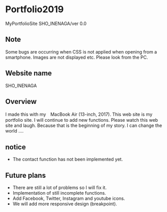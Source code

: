 # Portfolio2019
MyPortfolioSite SHO_INENAGA/ver 0.0

## Note
Some bugs are occurring when CSS is not applied when opening from a smartphone. Images are not displayed etc.
Please look from the PC.

## Website name
SHO_INENAGA

## Overview
I made this with my　MacBook Air (13-inch, 2017).
This web site is my portfolio site. I will continue to add new functions. Please watch this web site and laugh. Because that is the beginning of my story.
I can change the world ....

## notice
- The contact function has not been implemented yet.

## Future plans
- There are still a lot of problems so I will fix it.
- Implementation of still incomplete functions.
- Add Facebook, Twitter, Instagram and youtube icons.
- We will add more responsive design (breakpoint).
